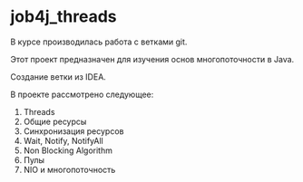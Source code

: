# job4j_threads

В курсе производилась работа с ветками git.


Этот проект предназначен для изучения основ многопоточности в Java.

Создание ветки из IDEA.

В проекте рассмотрено следующее:
1. Threads
2. Общие ресурсы
3. Синхронизация ресурсов
4. Wait, Notify, NotifyAll
5. Non Blocking Algorithm
6. Пулы
7. NIO и многопоточность